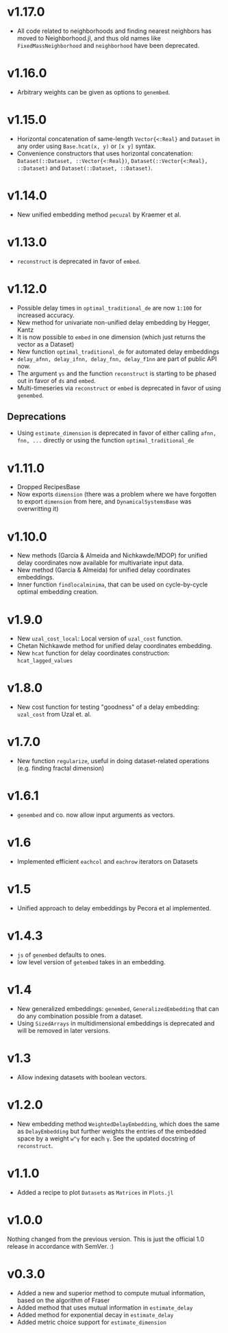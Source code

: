 # v1.17.0
* All code related to neighborhoods and finding nearest neighbors has moved to Neighborhood.jl, and thus old names like `FixedMassNeighborhood` and `neighborhood` have been deprecated.

# v1.16.0
* Arbitrary weights can be given as options to `genembed`.

# v1.15.0
* Horizontal concatenation of same-length `Vector{<:Real}` and `Dataset` in any order using
  `Base.hcat(x, y)` or `[x y]` syntax.
* Convenience constructors that uses horizontal concatenation:
  `Dataset(::Dataset, ::Vector{<:Real})`, `Dataset(::Vector{<:Real}, ::Dataset)` and
  `Dataset(::Dataset, ::Dataset)`.

# v1.14.0
* New unified embedding method `pecuzal` by Kraemer et al.

# v1.13.0
* `reconstruct` is deprecated in favor of `embed`.

# v1.12.0
* Possible delay times in `optimal_traditional_de` are now `1:100` for increased accuracy.
* New method for univariate non-unified delay embedding by Hegger, Kantz
* It is now possible to `embed` in one dimension (which just returns the vector as a Dataset)
* New function `optimal_traditional_de` for automated delay embeddings
* `delay_afnn, delay_ifnn, delay_fnn, delay_f1nn` are part of public API now.
* The argument `γs` and the function `reconstruct` is starting to be phased out in
  favor of `ds` and `embed`.
* Multi-timeseries via `reconstruct` or `embed` is deprecated in favor of using `genembed`.

## Deprecations
* Using `estimate_dimension` is deprecated in favor of either calling `afnn, fnn, ...` directly or using the function `optimal_traditional_de`

# v1.11.0
* Dropped RecipesBase
* Now exports `dimension` (there was a problem where we have forgotten to export `dimension` from here, and `DynamicalSystemsBase` was overwritting it)

# v1.10.0
* New methods (Garcia & Almeida and Nichkawde/MDOP) for unified delay coordinates
  now available for multivariate input data.
* New method (Garcia & Almeida) for unified delay coordinates embeddings.
* Inner function `findlocalminima`, that can be used on cycle-by-cycle optimal embedding creation.

# v1.9.0
* New `uzal_cost_local`: Local version of `uzal_cost` function.
* Chetan Nichkawde method for unified delay coordinates embedding.
* New `hcat` function for delay coordinates construction: `hcat_lagged_values`

# v1.8.0
* New cost function for testing "goodness" of a delay embedding: `uzal_cost` from Uzal et. al.
# v1.7.0
* New function `regularize`, useful in doing dataset-related operations (e.g. finding fractal dimension)
# v1.6.1
* `genembed` and co. now allow input arguments as vectors.
# v1.6
* Implemented efficient `eachcol` and `eachrow` iterators on Datasets

# v1.5
* Unified approach to delay embeddings by Pecora et al implemented.
# v1.4.3
* `js` of `genembed` defaults to ones.
* low level version of `getembed` takes in an embedding.

# v1.4
* New generalized embeddings: `genembed`, `GeneralizedEmbedding` that can do any combination possible from a dataset.
* Using `SizedArrays` in multidimensional embeddings is deprecated and will be removed in later versions.
# v1.3
* Allow indexing datasets with boolean vectors.
# v1.2.0
- New embedding method `WeightedDelayEmbedding`, which does the same as `DelayEmbedding` but further weights the entries of the embedded space by a weight `w^γ` for each `γ`. See the updated docstring of `reconstruct`.
# v1.1.0
- Added a recipe to plot `Datasets` as `Matrices` in `Plots.jl`

# v1.0.0
Nothing changed from the previous version. This is just the official 1.0 release in accordance with SemVer. :)

# v0.3.0

- Added a new and superior method to compute mutual information, based on the algorithm of Fraser
- Added method that uses mutual information in `estimate_delay`
- Added method for exponential decay in `estimate_delay`
- Added metric choice support for `estimate_dimension`
